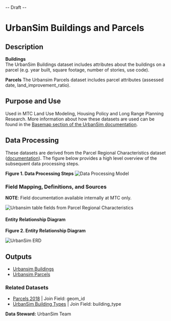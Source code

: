 -- Draft --

# UrbanSim Buildings and Parcels

## Description  

**Buildings**  
The UrbanSim Buildings dataset includes attributes about the buildings on a parcel (e.g. year built, square footage, number of stories, use code).

**Parcels**
The Urbansim Parcels dataset includes parcel attributes (assessed date, land_improvement_ratio).

## Purpose and Use   
Used in MTC Land Use Modeling, Housing Policy and Long Range Planning Research. More information about how these datasets are used can be found in the [Basemap section of the UrbanSim documentation](https://github.com/BayAreaMetro/petrale/blob/master/basemap/basemap_process.md).


## Data Processing   
These datasets are derived from the Parcel Regional Characteristics dataset ([documentation](parcel-characteristics.md)). The figure below provides a high level overview of the subsequent data processing steps.  

**Figure 1. Data Processing Steps**
![Data Processing Model](https://www.lucidchart.com/publicSegments/view/5e429cc2-8e0a-46c4-8046-333fa96aa474/image.png) 


### Field Mapping, Definitions, and Sources

**NOTE**: Field documentation available internally at MTC only.

![Urbansim table fields from Parcel Regional Characteristics](https://i.imgur.com/KfyM99n.png)

#### Entity Relationship Diagram

**Figure 2. Entity Relationship Diagram**

![UrbanSim ERD](https://www.lucidchart.com/publicSegments/view/dc0b6d08-2215-4a55-8d12-7983d7d56e95/image.png)

## Outputs

- [Urbansim Buildings](https://data.bayareametro.gov/UrbanSim/UrbanSim-Buildings-V1/wwij-t5vt)
- [Urbansim Parcels](https://data.bayareametro.gov/UrbanSim/UrbanSim-Parcels-V1/k3p6-mfvp)


### Related Datasets

- [Parcels 2018](https://data.bayareametro.gov/Cadastral/Parcels-2018-geom_id/gnat-8ebd) | Join Field: geom_id
- [UrbanSim Building Types](https://data.bayareametro.gov/Equivalencies/UrbanSim-Building-Types/a6fp-zvby) | Join Field: building_type


**Data Steward:** UrbanSim Team
